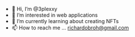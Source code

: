 - 👋 Hi, I’m @3plexxy
- 👀 I’m interested in web applications
- 🌱 I’m currently learning about creating NFTs 
- 📫 How to reach me ... richardobroh@gmail.com

<!---
3plexxy/3plexxy is a ✨ special ✨ repository because its `README.md` (this file) appears on your GitHub profile.
You can click the Preview link to take a look at your changes.
--->
